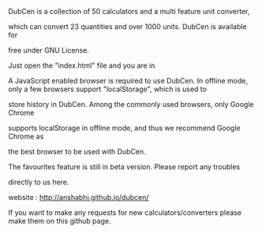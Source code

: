 DubCen is a collection of 50 calculators and a multi feature unit converter, 

which can convert 23 quantities and over 1000 units. DubCen is available for 

free under GNU License. 


Just open the "index.html" file and you are in


A JavaScript enabled browser is required to use DubCen. 
In offline mode, only a few browsers support "localStorage", which is used to 

store history in DubCen. Among the commonly used browsers, only Google Chrome 

supports localStorage in offline mode, and thus we recommend Google Chrome as 

the best browser to be used with DubCen.



The favourites feature is still in beta version. Please report any troubles 

directly to us here.

website : http://anshabhi.github.io/dubcen/


If you want to make any requests for new calculators/converters please make them on this github page.
